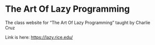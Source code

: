 # The Art Of Lazy Programming

The class website for “The Art Of Lazy Programming” taught by Charlie Cruz

Link is here: https://lazy.rice.edu/
